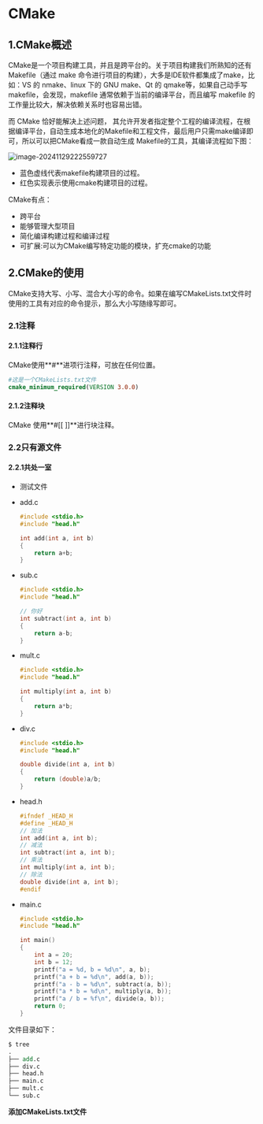 # CMake

## 1.CMake概述

CMake是一个项目构建工具，并且是跨平台的。关于项目构建我们所熟知的还有Makefile（通过 make 命令进行项目的构建），大多是IDE软件都集成了make，比如：VS 的 nmake、linux 下的 GNU make、Qt 的 qmake等，如果自己动手写 makefile，会发现，makefile 通常依赖于当前的编译平台，而且编写 makefile 的工作量比较大，解决依赖关系时也容易出错。

而 CMake 恰好能解决上述问题， 其允许开发者指定整个工程的编译流程，在根据编译平台，自动生成本地化的Makefile和工程文件，最后用户只需make编译即可，所以可以把CMake看成一款自动生成 Makefile的工具，其编译流程如下图：

![image-20241129222559727](C:\Users\15819\AppData\Roaming\Typora\typora-user-images\image-20241129222559727.png)

- 蓝色虚线代表makefile构建项目的过程。
- 红色实现表示使用cmake构建项目的过程。

CMake有点：

- 跨平台
- 能够管理大型项目
- 简化编译构建过程和编译过程
- 可扩展:可以为CMake编写特定功能的模块，扩充cmake的功能

## 2.CMake的使用

CMake支持大写、小写、混合大小写的命令。如果在编写CMakeLists.txt文件时使用的工具有对应的命令提示，那么大小写随缘写即可。

### 2.1注释

#### 2.1.1注释行

CMake使用**#**进项行注释，可放在任何位置。

```cmake
#这是一个CMakeLists.txt文件
cmake_minimum_required(VERSION 3.0.0)
```

#### 2.1.2注释块

CMake 使用**#[[ ]]**进行块注释。



### 2.2只有源文件

#### 2.2.1共处一室

- 测试文件

- add.c

  ```c++
  #include <stdio.h>
  #include "head.h"
  
  int add(int a, int b)
  {
      return a+b;
  }
  
  ```

- sub.c

  ```c++
  #include <stdio.h>
  #include "head.h"
  
  // 你好
  int subtract(int a, int b)
  {
      return a-b;
  }
  
  ```

- mult.c

  ```c++
  #include <stdio.h>
  #include "head.h"
  
  int multiply(int a, int b)
  {
      return a*b;
  }
  
  ```

- div.c

  ```c++
  #include <stdio.h>
  #include "head.h"
  
  double divide(int a, int b)
  {
      return (double)a/b;
  }
  
  ```

- head.h

  ```c++
  #ifndef _HEAD_H
  #define _HEAD_H
  // 加法
  int add(int a, int b);
  // 减法
  int subtract(int a, int b);
  // 乘法
  int multiply(int a, int b);
  // 除法
  double divide(int a, int b);
  #endif
  
  ```

- main.c

  ```c++
  #include <stdio.h>
  #include "head.h"
  
  int main()
  {
      int a = 20;
      int b = 12;
      printf("a = %d, b = %d\n", a, b);
      printf("a + b = %d\n", add(a, b));
      printf("a - b = %d\n", subtract(a, b));
      printf("a * b = %d\n", multiply(a, b));
      printf("a / b = %f\n", divide(a, b));
      return 0;
  }
  
  ```

文件目录如下：

```tcl
$ tree
.
├── add.c
├── div.c
├── head.h
├── main.c
├── mult.c
└── sub.c
```

**添加CMakeLists.txt文件**

```

```

